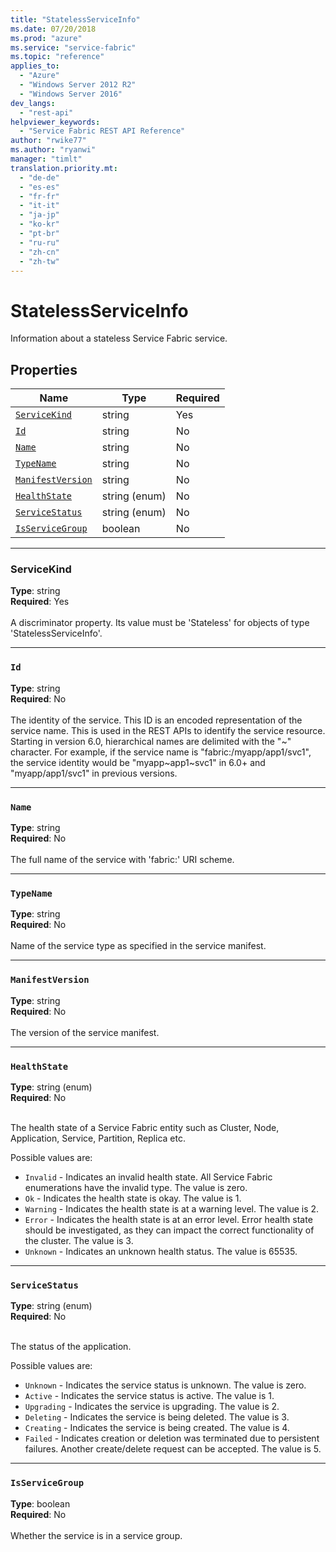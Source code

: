 ```yaml
---
title: "StatelessServiceInfo"
ms.date: 07/20/2018
ms.prod: "azure"
ms.service: "service-fabric"
ms.topic: "reference"
applies_to: 
  - "Azure"
  - "Windows Server 2012 R2"
  - "Windows Server 2016"
dev_langs: 
  - "rest-api"
helpviewer_keywords: 
  - "Service Fabric REST API Reference"
author: "rwike77"
ms.author: "ryanwi"
manager: "timlt"
translation.priority.mt: 
  - "de-de"
  - "es-es"
  - "fr-fr"
  - "it-it"
  - "ja-jp"
  - "ko-kr"
  - "pt-br"
  - "ru-ru"
  - "zh-cn"
  - "zh-tw"
---
```

# StatelessServiceInfo

Information about a stateless Service Fabric service.

## Properties
| Name | Type | Required |
| --- | --- | --- |
| [`ServiceKind`](#servicekind) | string | Yes |
| [`Id`](#id) | string | No |
| [`Name`](#name) | string | No |
| [`TypeName`](#typename) | string | No |
| [`ManifestVersion`](#manifestversion) | string | No |
| [`HealthState`](#healthstate) | string (enum) | No |
| [`ServiceStatus`](#servicestatus) | string (enum) | No |
| [`IsServiceGroup`](#isservicegroup) | boolean | No |

____
### ServiceKind
__Type__: string <br/>
__Required__: Yes <br/>
<br/>
A discriminator property. Its value must be 'Stateless' for objects of type 'StatelessServiceInfo'.

____
### `Id`
__Type__: string <br/>
__Required__: No<br/>
<br/>
The identity of the service. This ID is an encoded representation of the service name. This is used in the REST APIs to identify the service resource.
Starting in version 6.0, hierarchical names are delimited with the "\~" character. For example, if the service name is "fabric:/myapp/app1/svc1",
the service identity would be "myapp~app1\~svc1" in 6.0+ and "myapp/app1/svc1" in previous versions.


____
### `Name`
__Type__: string <br/>
__Required__: No<br/>
<br/>
The full name of the service with 'fabric:' URI scheme.

____
### `TypeName`
__Type__: string <br/>
__Required__: No<br/>
<br/>
Name of the service type as specified in the service manifest.

____
### `ManifestVersion`
__Type__: string <br/>
__Required__: No<br/>
<br/>
The version of the service manifest.

____
### `HealthState`
__Type__: string (enum) <br/>
__Required__: No<br/>
<br/>


The health state of a Service Fabric entity such as Cluster, Node, Application, Service, Partition, Replica etc.

Possible values are: 

  - `Invalid` - Indicates an invalid health state. All Service Fabric enumerations have the invalid type. The value is zero.
  - `Ok` - Indicates the health state is okay. The value is 1.
  - `Warning` - Indicates the health state is at a warning level. The value is 2.
  - `Error` - Indicates the health state is at an error level. Error health state should be investigated, as they can impact the correct functionality of the cluster. The value is 3.
  - `Unknown` - Indicates an unknown health status. The value is 65535.



____
### `ServiceStatus`
__Type__: string (enum) <br/>
__Required__: No<br/>
<br/>


The status of the application.

Possible values are: 

  - `Unknown` - Indicates the service status is unknown. The value is zero.
  - `Active` - Indicates the service status is active. The value is 1.
  - `Upgrading` - Indicates the service is upgrading. The value is 2.
  - `Deleting` - Indicates the service is being deleted. The value is 3.
  - `Creating` - Indicates the service is being created. The value is 4.
  - `Failed` - Indicates creation or deletion was terminated due to persistent failures. Another create/delete request can be accepted. The value is 5.



____
### `IsServiceGroup`
__Type__: boolean <br/>
__Required__: No<br/>
<br/>
Whether the service is in a service group.
